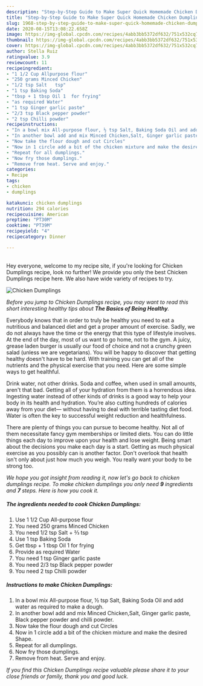 ```yaml
---
description: "Step-by-Step Guide to Make Super Quick Homemade Chicken Dumplings"
title: "Step-by-Step Guide to Make Super Quick Homemade Chicken Dumplings"
slug: 1968-step-by-step-guide-to-make-super-quick-homemade-chicken-dumplings
date: 2020-08-15T13:08:22.658Z
image: https://img-global.cpcdn.com/recipes/4abb3bb5372df632/751x532cq70/chicken-dumplings-recipe-main-photo.jpg
thumbnail: https://img-global.cpcdn.com/recipes/4abb3bb5372df632/751x532cq70/chicken-dumplings-recipe-main-photo.jpg
cover: https://img-global.cpcdn.com/recipes/4abb3bb5372df632/751x532cq70/chicken-dumplings-recipe-main-photo.jpg
author: Stella Ruiz
ratingvalue: 3.9
reviewcount: 11
recipeingredient:
- "1 1/2 Cup Allpurpose flour"
- "250 grams Minced Chicken"
- "1/2 tsp Salt   tsp"
- "1 tsp Baking Soda"
- "tbsp + 1 tbsp Oil 1  for frying"
- "as required Water"
- "1 tsp Ginger garlic paste"
- "2/3 tsp Black pepper powder"
- "2 tsp Chilli powder"
recipeinstructions:
- "In a bowl mix All-purpose flour, ½ tsp Salt, Baking Soda Oil and add water as required to make a dough."
- "In another bowl add and mix Minced Chicken,Salt, Ginger garlic paste, Black pepper powder and chilli powder."
- "Now take the flour dough and cut Circles"
- "Now in 1 circle add a bit of the chicken mixture and make the desired Shape."
- "Repeat for all dumplings."
- "Now fry those dumplings."
- "Remove from heat. Serve and enjoy."
categories:
- Recipe
tags:
- chicken
- dumplings

katakunci: chicken dumplings 
nutrition: 294 calories
recipecuisine: American
preptime: "PT30M"
cooktime: "PT39M"
recipeyield: "4"
recipecategory: Dinner

---
```

<br>
Hey everyone, welcome to my recipe site, if you're looking for Chicken Dumplings recipe, look no further! We provide you only the best Chicken Dumplings recipe here. We also have wide variety of recipes to try.
<br>


![Chicken Dumplings](https://img-global.cpcdn.com/recipes/4abb3bb5372df632/751x532cq70/chicken-dumplings-recipe-main-photo.jpg)

<i>Before you jump to Chicken Dumplings recipe, you may want to read this short interesting healthy tips about <strong>The Basics of Being Healthy</strong>.</i>

Everybody knows that in order to truly be healthy you need to eat a nutritious and balanced diet and get a proper amount of exercise. Sadly, we do not always have the time or the energy that this type of lifestyle involves. At the end of the day, most of us want to go home, not to the gym. A juicy, grease laden burger is usually our food of choice and not a crunchy green salad (unless we are vegetarians). You will be happy to discover that getting healthy doesn't have to be hard. With training you can get all of the nutrients and the physical exercise that you need. Here are some simple ways to get healthful.

Drink water, not other drinks. Soda and coffee, when used in small amounts, aren't that bad. Getting all of your hydration from them is a horrendous idea. Ingesting water instead of other kinds of drinks is a good way to help your body in its health and hydration. You’re also cutting hundreds of calories away from your diet— without having to deal with terrible tasting diet food. Water is often the key to successful weight reduction and healthfulness.

There are plenty of things you can pursue to become healthy. Not all of them necessitate fancy gym memberships or limited diets. You can do little things each day to improve upon your health and lose weight. Being smart about the decisions you make each day is a start. Getting as much physical exercise as you possibly can is another factor. Don't overlook that health isn't only about just how much you weigh. You really want your body to be strong too. 


<i>We hope you got insight from reading it, now let's go back to chicken dumplings recipe. To make chicken dumplings you only need <strong>9</strong> ingredients and <strong>7</strong> steps. Here is how you cook it.
</i>

##### The ingredients needed to cook Chicken Dumplings:

1. Use 1 1/2 Cup All-purpose flour
1. You need 250 grams Minced Chicken
1. You need 1/2 tsp Salt + ⅔ tsp
1. Use 1 tsp Baking Soda
1. Get tbsp + 1 tbsp Oil 1  for frying
1. Provide as required Water
1. You need 1 tsp Ginger garlic paste
1. You need 2/3 tsp Black pepper powder
1. You need 2 tsp Chilli powder


##### Instructions to make Chicken Dumplings:

1. In a bowl mix All-purpose flour, ½ tsp Salt, Baking Soda Oil and add water as required to make a dough.
1. In another bowl add and mix Minced Chicken,Salt, Ginger garlic paste, Black pepper powder and chilli powder.
1. Now take the flour dough and cut Circles
1. Now in 1 circle add a bit of the chicken mixture and make the desired Shape.
1. Repeat for all dumplings.
1. Now fry those dumplings.
1. Remove from heat. Serve and enjoy.


<i>If you find this Chicken Dumplings recipe valuable please share it to your close friends or family, thank you and good luck.</i>

